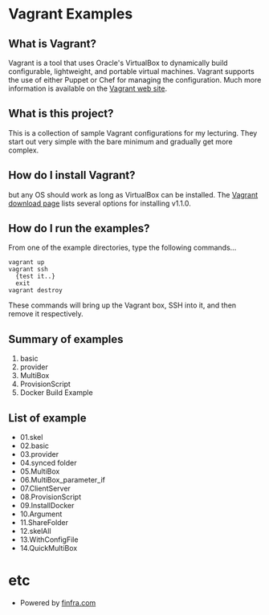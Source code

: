 # Vagrant Examples

## What is Vagrant?

Vagrant is a tool that uses Oracle's VirtualBox to dynamically build configurable, lightweight, and portable virtual machines. Vagrant supports the use of either Puppet or Chef for managing the configuration. Much more information is available on the [Vagrant web site](http://www.vagrantup.com).

## What is this project?

This is a collection of sample Vagrant configurations for my lecturing. They start out very simple with the bare minimum and gradually get more complex.

## How do I install Vagrant?

but any OS should work as long as VirtualBox can be installed.  The [Vagrant download page](https://www.vagrantup.com/downloads.html) lists several options for installing v1.1.0.

## How do I run the examples?

From one of the example directories, type the following commands...

```
vagrant up
vagrant ssh
  {test it..}
  exit
vagrant destroy
```

These commands will bring up the Vagrant box, SSH into it, and then remove it respectively.

## Summary of examples

1. basic
2. provider
3. MultiBox
4. ProvisionScript
5. Docker Build Example

## List of example
* 01.skel
* 02.basic
* 03.provider
* 04.synced folder
* 05.MultiBox
* 06.MultiBox_parameter_if
* 07.ClientServer
* 08.ProvisionScript
* 09.InstallDocker
* 10.Argument
* 11.ShareFolder
* 12.skelAll
* 13.WithConfigFile
* 14.QuickMultiBox

# etc
* Powered by [finfra.com](http://finfra.com)
